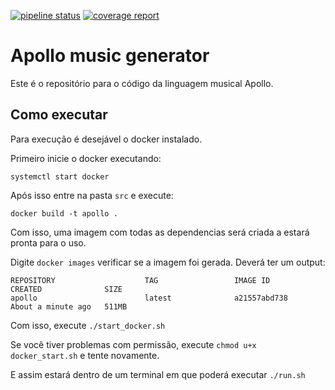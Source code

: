 [![pipeline status](https://gitlab.ic.unicamp.br/mc911/2018-s1/group-9/badges/development/pipeline.svg)](https://gitlab.ic.unicamp.br/mc911/2018-s1/group-9/commits/development)
[![coverage report](https://gitlab.ic.unicamp.br/mc911/2018-s1/group-9/badges/development/coverage.svg)](https://gitlab.ic.unicamp.br/mc911/2018-s1/group-9/commits/development)
# Apollo music generator

Este é o repositório para o código da linguagem musical Apollo.

## Como executar
Para execução é desejável o docker instalado.

Primeiro inicie o docker executando:

```systemctl start docker```

Após isso entre na pasta `src` e execute:

```docker build -t apollo .```

Com isso, uma imagem com todas as dependencias será criada a estará pronta para o uso.

Digite `docker images` verificar se a imagem foi gerada. Deverá ter um output:
```
REPOSITORY                    TAG                 IMAGE ID            CREATED              SIZE
apollo                        latest              a21557abd738        About a minute ago   511MB
```

Com isso, execute `./start_docker.sh`

Se você tiver problemas com permissão, execute `chmod u+x docker_start.sh` e tente novamente.

E assim estará dentro de um terminal em que poderá executar `./run.sh`
